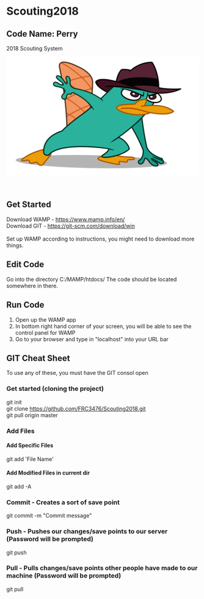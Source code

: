 # Scouting2018
## Code Name: Perry
2018 Scouting System


![Alt text](images/perry.png?raw=true "Perry The Platypus")

<br>

## Get Started

Download WAMP - https://www.mamp.info/en/
<br>
Download GIT - https://git-scm.com/download/win
<br> <br>
Set up WAMP according to instructions, you might need to download more things. 

## Edit Code
Go into the directory C:/MAMP/htdocs/ The code should be located somewhere in there.

## Run Code

1. Open up the WAMP app
2.  In bottom right hand corner of your screen, you will be able to see the control panel for WAMP
3.  Go to your browser and type in "localhost" into your URL bar


## GIT Cheat Sheet
To use any of these, you must have the GIT consol open
### Get started (cloning the project)
git init
<br>
git clone https://github.com/FRC3476/Scouting2018.git
<br>
git pull origin master

### Add Files 
#### Add Specific Files
git add 'File Name'
#### Add Modified Files in current dir
git add -A

### Commit - Creates a sort of save point 
git commit -m "Commit message"

### Push - Pushes our changes/save points to our server (Password will be prompted)
git push

### Pull - Pulls changes/save points other people have made to our machine (Password will be prompted)

git pull